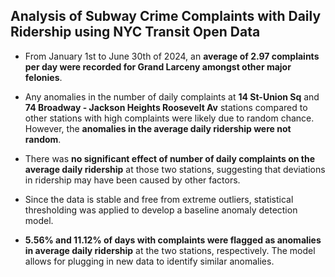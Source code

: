 ## Analysis of Subway Crime Complaints with Daily Ridership using NYC Transit Open Data 

- From January 1st to June 30th of 2024, an **average of 2.97 complaints per day were recorded for Grand Larceny amongst other major felonies**.

- Any anomalies in the number of daily complaints at **14 St-Union Sq** and **74 Broadway - Jackson Heights Roosevelt Av** stations compared to other stations with high complaints were likely due to random chance. However, the **anomalies in the average daily ridership were not random**.

- There was **no significant effect of number of daily complaints on the average daily ridership** at those two stations, suggesting that deviations in ridership may have been caused by other factors.

- Since the data is stable and free from extreme outliers, statistical thresholding was applied to develop a baseline anomaly detection model. 

- **5.56% and 11.12% of days with complaints were flagged as anomalies in average daily ridership** at the two stations, respectively. The model allows for plugging in new data to identify similar anomalies.
